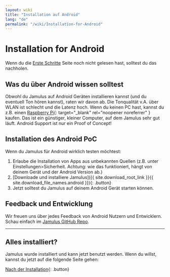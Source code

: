 ```yaml
---
layout: wiki
title: "Installation auf Android"
lang: "de"
permalink: "/wiki/Installation-for-Android"
---
```


# Installation for Android

Wenn du die [Erste Schritte](Getting-Started) Seite noch nicht gelesen hast, solltest du das nachholen.

## Was du über Android wissen solltest

Obwohl du Jamulus auf Android Geräten installieren kannst (und du eventuell Ton hören kannst), raten wir davon ab. Die Tonqualität v.A. über WLAN ist schlecht und die Latenz hoch. Wenn du keinen PC hast, kannst du z.B. einen [Raspberry Pi](https://www.raspberrypi.org/){: target="_blank" rel="noopener noreferrer" } kaufen. Das ist ein günstiger, kleiner Computer, auf dem Jamulus sehr gut läuft. Android Support ist nur ein Proof of Concept!

## Installation des Android PoC

Wenn du Jamulus für Android wirklich testen möchtest:

1. Erlaube die Installation von Apps aus unbekannten Quellen (z.B. unter Einstellungen>Sicherheit. Achtung: wie das funktioniert, hängt von deinem Gerät und der Android Version ab.)
1. [Downloade und installiere Jamulus]({{ site.download_root_link }}{{ site.download_file_names.android }}){: .button}
1. Jetzt solltest du Jamulus auf deinem Android Gerät starten können.

## Feedback und Entwicklung

Wir freuen uns über jedes Feedback von Android Nutzern und Entwicklern. Schau einfach im [Jamulus GitHub Repo](https://github.com/jamulussoftware/jamulus/).

***

## Alles installiert?
Jamulus wurde installiert und kann jetzt benutzt werden. Wenn du willst, kannst du jetzt auf die folgende Seite gehen:

[Nach der Installation](Onboarding){: .button}
